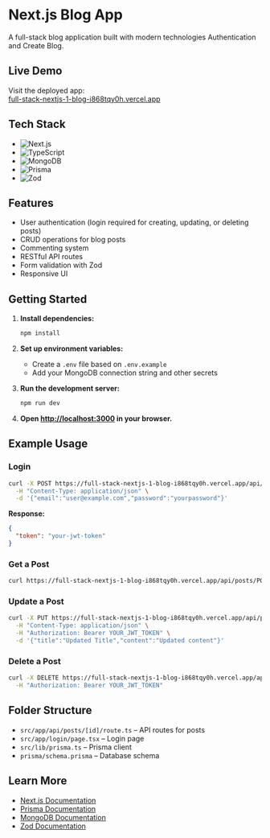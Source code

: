 # Next.js Blog App

A full-stack blog application built with modern technologies Authentication and Create  Blog.

##  Live Demo

Visit the deployed app:  
[full-stack-nextjs-1-blog-i868tqy0h.vercel.app](https://full-stack-nextjs-1-blog-i868tqy0h.vercel.app)


## Tech Stack

- ![Next.js](https://img.shields.io/badge/Next.js-000000?style=for-the-badge&logo=nextdotjs&logoColor=white)  
- ![TypeScript](https://img.shields.io/badge/TypeScript-3178C6?style=for-the-badge&logo=typescript&logoColor=white)  
- ![MongoDB](https://img.shields.io/badge/MongoDB-4EA94B?style=for-the-badge&logo=mongodb&logoColor=white)  
- ![Prisma](https://img.shields.io/badge/Prisma-2D3748?style=for-the-badge&logo=prisma&logoColor=white)  
- ![Zod](https://img.shields.io/badge/Zod-3068B7?style=for-the-badge&logo=react&logoColor=white)
  



##  Features

- User authentication (login required for creating, updating, or deleting posts)
- CRUD operations for blog posts
- Commenting system
- RESTful API routes
- Form validation with Zod
- Responsive UI

##  Getting Started

1. **Install dependencies:**
   ```bash
   npm install
   ```

2. **Set up environment variables:**
   - Create a `.env` file based on `.env.example`
   - Add your MongoDB connection string and other secrets

3. **Run the development server:**
   ```bash
   npm run dev
   ```
   

4. **Open [http://localhost:3000](http://localhost:3000) in your browser.**

## Example Usage

### Login

```bash
curl -X POST https://full-stack-nextjs-1-blog-i868tqy0h.vercel.app/api/auth/login \
  -H "Content-Type: application/json" \
  -d '{"email":"user@example.com","password":"yourpassword"}'
```

**Response:**
```json
{
  "token": "your-jwt-token"
}
```

### Get a Post

```bash
curl https://full-stack-nextjs-1-blog-i868tqy0h.vercel.app/api/posts/POST_ID
```

### Update a Post

```bash
curl -X PUT https://full-stack-nextjs-1-blog-i868tqy0h.vercel.app/api/posts/POST_ID \
  -H "Content-Type: application/json" \
  -H "Authorization: Bearer YOUR_JWT_TOKEN" \
  -d '{"title":"Updated Title","content":"Updated content"}'
```

### Delete a Post

```bash
curl -X DELETE https://full-stack-nextjs-1-blog-i868tqy0h.vercel.app/api/posts/POST_ID \
  -H "Authorization: Bearer YOUR_JWT_TOKEN"
```

##  Folder Structure


- `src/app/api/posts/[id]/route.ts` – API routes for posts
- `src/app/login/page.tsx` – Login page
- `src/lib/prisma.ts` – Prisma client
- `prisma/schema.prisma` – Database schema


##  Learn More

- [Next.js Documentation](https://nextjs.org/docs)
- [Prisma Documentation](https://www.prisma.io/docs)
- [MongoDB Documentation](https://www.mongodb.com/docs/)
- [Zod Documentation](https://zod.dev/)
